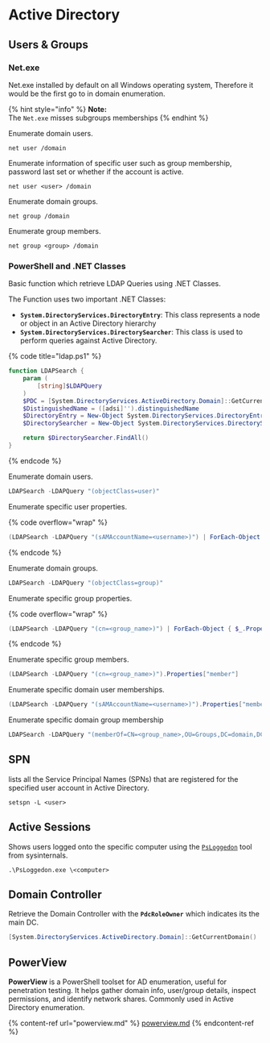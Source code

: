 # Active Directory

## Users & Groups

### Net.exe

Net.exe installed by default on all Windows operating system, Therefore it would be the first go to in domain enumeration.

{% hint style="info" %}
**Note:** \
The `Net.exe` misses subgroups memberships
{% endhint %}

Enumerate domain users.

```batch
net user /domain
```

Enumerate information of specific user such as group membership, password last set or whether if the account is active.

```batch
net user <user> /domain
```

Enumerate domain groups.

```batch
net group /domain
```

Enumerate group members.

```batch
net group <group> /domain
```

### PowerShell and .NET Classes

Basic function which retrieve LDAP Queries using .NET Classes.

The Function uses two important .NET Classes:

* **`System.DirectoryServices.DirectoryEntry`**: This class represents a node or object in an Active Directory hierarchy
* **`System.DirectoryServices.DirectorySearcher`**: This class is used to perform queries against Active Directory.

{% code title="ldap.ps1" %}
```powershell
function LDAPSearch {
    param (
        [string]$LDAPQuery
    )
    $PDC = [System.DirectoryServices.ActiveDirectory.Domain]::GetCurrentDomain().PdcRoleOwner.Name
    $DistinguishedName = ([adsi]'').distinguishedName
    $DirectoryEntry = New-Object System.DirectoryServices.DirectoryEntry("LDAP://$PDC/$DistinguishedName")
    $DirectorySearcher = New-Object System.DirectoryServices.DirectorySearcher($DirectoryEntry, $LDAPQuery)

    return $DirectorySearcher.FindAll()
}
```
{% endcode %}

Enumerate domain users.

```powershell
LDAPSearch -LDAPQuery "(objectClass=user)"
```

Enumerate specific user properties.

{% code overflow="wrap" %}
```powershell
(LDAPSearch -LDAPQuery "(sAMAccountName=<username>)") | ForEach-Object { $_.Properties }
```
{% endcode %}

Enumerate domain groups.

```powershell
LDAPSearch -LDAPQuery "(objectClass=group)"
```

Enumerate specific group properties.

{% code overflow="wrap" %}
```powershell
(LDAPSearch -LDAPQuery "(cn=<group_name>)") | ForEach-Object { $_.Properties }
```
{% endcode %}

Enumerate specific group members.

```powershell
(LDAPSearch -LDAPQuery "(cn=<group_name>)").Properties["member"]
```

Enumerate specific domain user memberships.

```powershell
(LDAPSearch -LDAPQuery "(sAMAccountName=<username>)").Properties["memberOf"]
```

Enumerate specific domain group membership

```powershell
LDAPSearch -LDAPQuery "(memberOf=CN=<group_name>,OU=Groups,DC=domain,DC=com)"
```

## SPN

lists all the Service Principal Names (SPNs) that are registered for the specified user account in Active Directory.

```batch
setspn -L <user>
```

## Active Sessions

Shows users logged onto the specific computer using the [`PsLoggedon`](https://learn.microsoft.com/en-us/sysinternals/downloads/psloggedon) tool from sysinternals.

```batch
.\PsLoggedon.exe \<computer>
```

## Domain Controller

Retrieve the Domain Controller with the **`PdcRoleOwner`** which indicates its the main DC.

```powershell
[System.DirectoryServices.ActiveDirectory.Domain]::GetCurrentDomain()
```

## PowerView

**PowerView** is a PowerShell toolset for AD enumeration, useful for penetration testing. It helps gather domain info, user/group details, inspect permissions, and identify network shares. Commonly used in Active Directory enumeration.

{% content-ref url="powerview.md" %}
[powerview.md](powerview.md)
{% endcontent-ref %}

